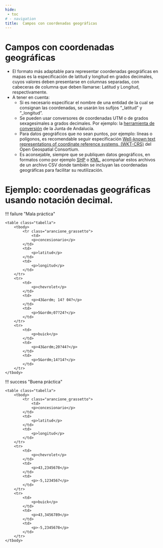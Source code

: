 ```yaml
---
hide:
 - toc
# - navigation
title:  Campos con coordenadas geográficas
---
```


# Campos con coordenadas geográficas

- El formato más adaptable para representar coordenadas geográficas en mapas es la especificación de latitud y longitud en grados decimales, cuyos valores deben presentarse en columnas separadas, con cabeceras de columna que deben llamarse: Latitud y Longitud, respectivamente.
- A tener en cuenta:
	- Si es necesario especificar el nombre de una entidad de la cual se consignan las coordenadas, se usarán los sufijos “_latitud” y “_longitud”.
	- Se pueden usar conversores de coordenadas UTM o de grados sexagesimales a grados decimales. Por ejemplo: la [herramienta de conversión](http://www.juntadeandalucia.es/economiainnovacioncienciayempleo/pam/ConvED50.action) de la Junta de Andalucía.
	- Para datos geográficos que no sean puntos, por ejemplo: líneas o polígonos, es recomendable seguir especificación [Well-known text representations of coordinate reference systems, (WKT-CRS)](https://www.opengeospatial.org/standards/wkt-crs) del Open Geospatial Consortium.
	- Es aconsejable, siempre que se publiquen datos geográficos, en formatos como por ejemplo [SHP](https://es.wikipedia.org/wiki/Shapefile) o [KML](https://es.wikipedia.org/wiki/KML), acompañar estos archivos de un archivo CSV donde también se incluyan las coordenadas geográficas para facilitar su reutilización.


# Ejemplo: coordenadas geográficas usando notación decimal.




!!! failure "Mala práctica"

    <table class="tabella">
    	<tbody>
    		<tr class="arancione_grassetto">
				<td>
				<p>concesionario</p>
			</td>
			<td>
				<p>latitud</p>
			</td>
			<td>
				<p>longitud</p>
			</td>
		</tr>
		<tr>
			<td>
				<p>chevrolet</p>
			</td>
			<td>
				<p>43&ordm; 14? 04?</p>
			</td>
			<td>
				<p>5&ordm;07?24?</p>
			</td>
		</tr>
		<tr>
			<td>
				<p>buick</p>
			</td>
			<td>
				<p>43&ordm;20?44?</p>
			</td>
			<td>
				<p>5&ordm;14?14?</p>
			</td>
		</tr>
	</tbody>
</table>
			
!!! success "Buena práctica"

    <table class="tabella">
    	<tbody>
    		<tr class="arancione_grassetto">
				<td>
				<p>concesionario</p>
			</td>
			<td>
				<p>latitud</p>
			</td>
			<td>
				<p>longitud</p>
			</td>
		</tr>
		<tr>
			<td>
				<p>chevrolet</p>
			</td>
			<td>
				<p>43,2345678</p>
			</td>
			<td>
				<p>-5,1234567</p>
			</td>
		</tr>
		<tr>
			<td>
				<p>buick</p>
			</td>
			<td>
				<p>43,3456789</p>
			</td>
			<td>
				<p>-5,2345678</p>
			</td>
		</tr>
	</tbody>
</table>